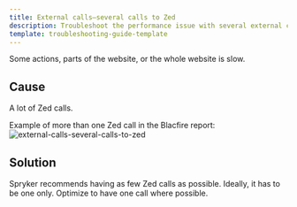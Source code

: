```yaml
---
title: External calls—several calls to Zed
description: Troubleshoot the performance issue with several external calls to Zed
template: troubleshooting-guide-template
---
```


Some actions, parts of the website, or the whole website is slow.

## Cause

A lot of Zed calls.

Example of more than one Zed call in the Blacfire report:
![external-calls-several-calls-to-zed](https://spryker.s3.eu-central-1.amazonaws.com/docs/scos/dev/troubleshooting/troubleshooting-performance-issues/external-calls-several-calls-to-zed/external-calls-zed.png)

## Solution

Spryker recommends having as few Zed calls as possible. Ideally, it has to be one only. Optimize to have one call where possible.
